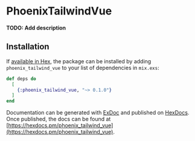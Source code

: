 # PhoenixTailwindVue

**TODO: Add description**

## Installation

If [available in Hex](https://hex.pm/docs/publish), the package can be installed
by adding `phoenix_tailwind_vue` to your list of dependencies in `mix.exs`:

```elixir
def deps do
  [
    {:phoenix_tailwind_vue, "~> 0.1.0"}
  ]
end
```

Documentation can be generated with [ExDoc](https://github.com/elixir-lang/ex_doc)
and published on [HexDocs](https://hexdocs.pm). Once published, the docs can
be found at [https://hexdocs.pm/phoenix_tailwind_vue](https://hexdocs.pm/phoenix_tailwind_vue).

